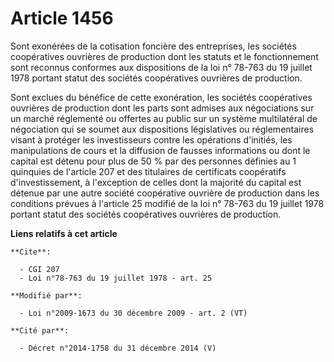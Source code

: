 # Article 1456

Sont exonérées de la cotisation foncière des entreprises, les sociétés coopératives ouvrières de production dont les statuts
et le fonctionnement sont reconnus conformes aux dispositions de la loi n° 78-763 du 19 juillet 1978 portant statut des
sociétés coopératives ouvrières de production. 

Sont exclues du bénéfice de cette exonération, les sociétés coopératives ouvrières de production dont les parts sont admises
aux négociations sur un marché réglementé ou offertes au public sur un système multilatéral de négociation qui se soumet aux
dispositions législatives ou réglementaires visant à protéger les investisseurs contre les opérations d'initiés, les
manipulations de cours et la diffusion de fausses informations ou dont le capital est détenu pour plus de 50 % par des
personnes définies au 1 quinquies de l'article 207 et des titulaires de certificats coopératifs d'investissement, à
l'exception de celles dont la majorité du capital est détenue par une autre société coopérative ouvrière de production dans
les conditions prévues à l'article 25 modifié de la loi n° 78-763 du 19 juillet 1978 portant statut des sociétés coopératives
ouvrières de production.

**Liens relatifs à cet article**

	**Cite**:

	  - CGI 207
	  - Loi n°78-763 du 19 juillet 1978 - art. 25

	**Modifié par**:

	  - Loi n°2009-1673 du 30 décembre 2009 - art. 2 (VT)

	**Cité par**:

	  - Décret n°2014-1758 du 31 décembre 2014 (V)
